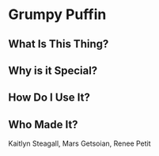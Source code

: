 # Grumpy Puffin

## What Is This Thing?

## Why is it Special?

## How Do I Use It?

## Who Made It?
Kaitlyn Steagall, Mars Getsoian, Renee Petit